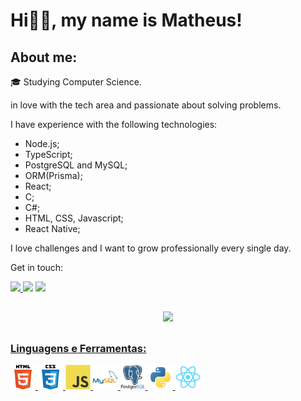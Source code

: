  # Hi👋🏻, my name is Matheus!

  ## About me: 
   🎓 Studying Computer Science.
  
  in love with the tech area and passionate about solving problems.

   I have experience with the following technologies:
  - Node.js;
  - TypeScript;
  - PostgreSQL and MySQL;
  - ORM(Prisma);
  - React;
  - C;
  - C#;
  - HTML, CSS, Javascript;
  - React Native;

   I love challenges and I want to grow professionally every single day.

   Get in touch:
   <div> 
     <a href="https://www.instagram.com/matheusmuruc1/"> <img src="https://img.shields.io/badge/-Instagram-%23E4405F?style=for-the-badge&logo=instagram&logoColor=white"</a>
     <a href="https://www.linkedin.com/in/matheus-muruci-32a645232/" target="_blank"><img src="https://img.shields.io/badge/-LinkedIn-%230077B5?style=for-the-badge&logo=linkedin&logoColor=white" target="_blank"></a>
      <a href = "mailto:matheusmuruci@outlook.com"><img src="https://img.shields.io/badge/-Gmail-%23333?style=for-the-badge&logo=gmail&logoColor=white" target="_blank"></a>
   </div>
   
  ##
  
  <div align="center"> 
   <a href="https://github.com/Matheusmslopes"> 
   <img height="160em" src="https://github-readme-stats.vercel.app/api/top-langs/?username=Matheusmslopes&layout=compact&langs_count=7&theme=merko"/> 
  </div> 

  ##
  <h3 align="left">Linguagens e Ferramentas:</h3>
<p align="left"> 
  <img src="https://raw.githubusercontent.com/devicons/devicon/master/icons/html5/html5-original-wordmark.svg" alt="html5" width="40" height="40"/> 
  <img src="https://raw.githubusercontent.com/devicons/devicon/master/icons/css3/css3-original-wordmark.svg" alt="css3" width="40" height="40"/> 
  <img src="https://raw.githubusercontent.com/devicons/devicon/master/icons/javascript/javascript-original.svg" alt="javascript" width="40" height="40"/>
  <img src="https://raw.githubusercontent.com/devicons/devicon/master/icons/mysql/mysql-original-wordmark.svg" alt="mysql" width="40" height="40"/>  
  <img src="https://raw.githubusercontent.com/devicons/devicon/master/icons/postgresql/postgresql-original-wordmark.svg" alt="postgresql" width="40" height="40"/>  
  <img src="https://raw.githubusercontent.com/devicons/devicon/master/icons/python/python-original.svg" alt="Python" height="40" width="40">
  <img src="https://raw.githubusercontent.com/devicons/devicon/master/icons/react/react-original.svg" alt="React" height="40" width="40"> </p>

   

  

